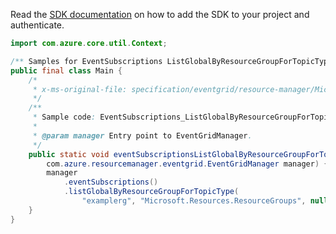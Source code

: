 Read the [SDK documentation](https://github.com/Azure/azure-sdk-for-java/blob/azure-resourcemanager-eventgrid_1.1.0/sdk/eventgrid/azure-resourcemanager-eventgrid/README.md) on how to add the SDK to your project and authenticate.

```java
import com.azure.core.util.Context;

/** Samples for EventSubscriptions ListGlobalByResourceGroupForTopicType. */
public final class Main {
    /*
     * x-ms-original-file: specification/eventgrid/resource-manager/Microsoft.EventGrid/stable/2021-12-01/examples/EventSubscriptions_ListGlobalByResourceGroupForTopicType.json
     */
    /**
     * Sample code: EventSubscriptions_ListGlobalByResourceGroupForTopicType.
     *
     * @param manager Entry point to EventGridManager.
     */
    public static void eventSubscriptionsListGlobalByResourceGroupForTopicType(
        com.azure.resourcemanager.eventgrid.EventGridManager manager) {
        manager
            .eventSubscriptions()
            .listGlobalByResourceGroupForTopicType(
                "examplerg", "Microsoft.Resources.ResourceGroups", null, null, Context.NONE);
    }
}
```
